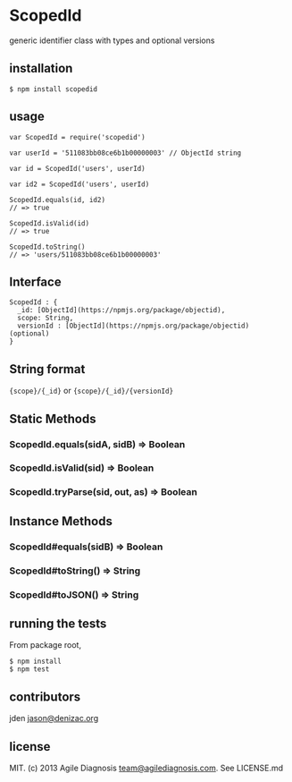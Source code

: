 # ScopedId
generic identifier class with types and optional versions


## installation

    $ npm install scopedid


## usage

    var ScopedId = require('scopedid')

    var userId = '511083bb08ce6b1b00000003' // ObjectId string

    var id = ScopedId('users', userId)

    var id2 = ScopedId('users', userId)

    ScopedId.equals(id, id2)
    // => true

    ScopedId.isValid(id)
    // => true

    ScopedId.toString()
    // => 'users/511083bb08ce6b1b00000003'

## Interface

    ScopedId : {
      _id: [ObjectId](https://npmjs.org/package/objectid),
      scope: String,
      versionId : [ObjectId](https://npmjs.org/package/objectid) (optional)
    }

## String format

`{scope}/{_id}` or `{scope}/{_id}/{versionId}`

## Static Methods

### ScopedId.equals(sidA, sidB) => Boolean
### ScopedId.isValid(sid) => Boolean
### ScopedId.tryParse(sid, out, as) => Boolean

## Instance Methods

### ScopedId#equals(sidB) => Boolean
### ScopedId#toString() => String
### ScopedId#toJSON() => String

## running the tests

From package root,

    $ npm install
    $ npm test


## contributors

jden <jason@denizac.org>


## license

MIT. (c) 2013 Agile Diagnosis <team@agilediagnosis.com>. See LICENSE.md
